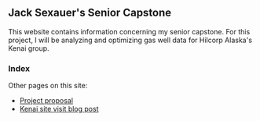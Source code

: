 ## Jack Sexauer's Senior Capstone

This website contains information concerning my senior capstone. For this project, I will be analyzing and optimizing gas well data for Hilcorp Alaska's Kenai group.

### Index

Other pages on this site:
- [Project proposal](https://github.com/jacksexauer/SeniorCapstone/edit/gh-pages/proposal/)
- [Kenai site visit blog post](https://github.com/jacksexauer/SeniorCapstone/edit/gh-pages/blog1/)

